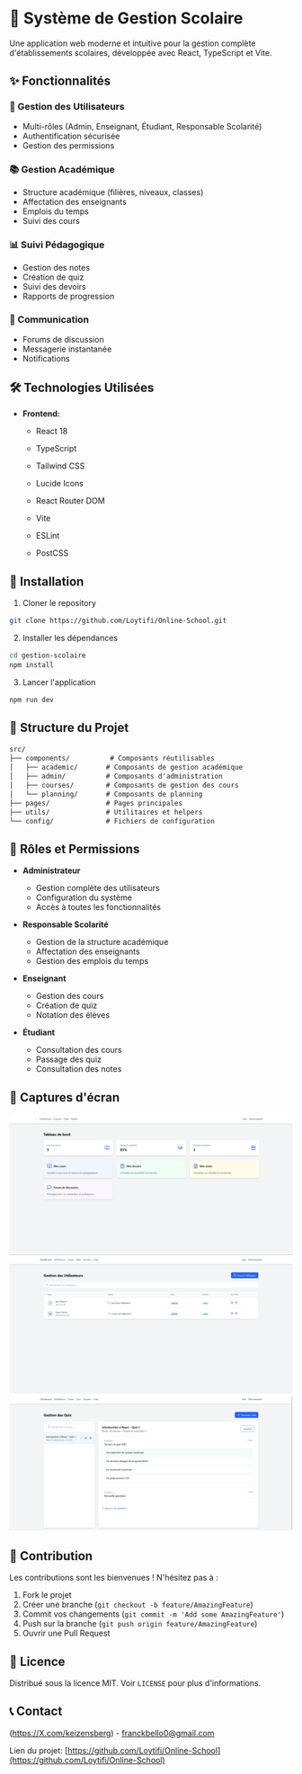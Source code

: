 # 🏫 Système de Gestion Scolaire 
 
Une application web moderne et intuitive pour la gestion complète d'établissements scolaires, développée avec React, TypeScript et Vite. 
 
## ✨ Fonctionnalités 
 
### 👥 Gestion des Utilisateurs 
- Multi-rôles (Admin, Enseignant, Étudiant, Responsable Scolarité) 
- Authentification sécurisée 
- Gestion des permissions 
 
### 📚 Gestion Académique 
- Structure académique (filières, niveaux, classes) 
- Affectation des enseignants 
- Emplois du temps 
- Suivi des cours 
 
### 📊 Suivi Pédagogique 
- Gestion des notes 
- Création de quiz 
- Suivi des devoirs 
- Rapports de progression 
 
### 💬 Communication 
- Forums de discussion 
- Messagerie instantanée 
- Notifications 
 
## 🛠 Technologies Utilisées 
 
- **Frontend:** 
  - React 18 
  - TypeScript 
  - Tailwind CSS 
  - Lucide Icons 
  - React Router DOM 
 
  - Vite 
  - ESLint 
  - PostCSS 
 
## 🚀 Installation 
 
1. Cloner le repository 
```bash 
git clone https://github.com/Loytifi/Online-School.git 
``` 
 
2. Installer les dépendances 
```bash 
cd gestion-scolaire 
npm install 
``` 
 
3. Lancer l'application 
```bash 
npm run dev 
``` 
 
## 📁 Structure du Projet 
 
``` 
src/ 
├── components/          # Composants réutilisables 
│   ├── academic/       # Composants de gestion académique 
│   ├── admin/          # Composants d'administration 
│   ├── courses/        # Composants de gestion des cours 
│   └── planning/       # Composants de planning 
├── pages/              # Pages principales 
├── utils/              # Utilitaires et helpers 
└── config/             # Fichiers de configuration 
``` 
 
## 🔐 Rôles et Permissions 
 
- **Administrateur** 
  - Gestion complète des utilisateurs 
  - Configuration du système 
  - Accès à toutes les fonctionnalités 
 
- **Responsable Scolarité** 
  - Gestion de la structure académique 
  - Affectation des enseignants 
  - Gestion des emplois du temps 
 
- **Enseignant** 
  - Gestion des cours 
  - Création de quiz 
  - Notation des élèves 
 
- **Étudiant** 
  - Consultation des cours 
  - Passage des quiz 
  - Consultation des notes 
 
## 📱 Captures d'écran 
 
![Dashboard](docs/images/Dashboard.PNG) 
![Academic Structure](docs/images/Gestion-Utilisateurs.PNG) 
![Planning](docs/images/Quizz.PNG) 
 
## 🤝 Contribution 
 
Les contributions sont les bienvenues ! N'hésitez pas à : 
1. Fork le projet 
2. Créer une branche (`git checkout -b feature/AmazingFeature`) 
3. Commit vos changements (`git commit -m 'Add some AmazingFeature'`) 
4. Push sur la branche (`git push origin feature/AmazingFeature`) 
5. Ouvrir une Pull Request 
 
## 📄 Licence 
 
Distribué sous la licence MIT. Voir `LICENSE` pour plus d'informations. 
 
## 📞 Contact 
 
(https://X.com/keizensberg) - franckbello0@gmail.com 
 
Lien du projet: [https://github.com/Loytifi/Online-School](https://github.com/Loytifi/Online-School) 
 
